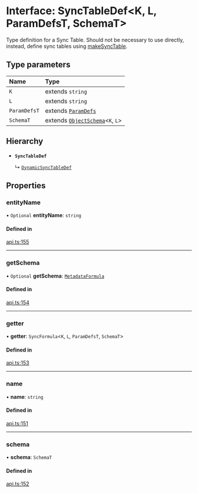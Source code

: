 # Interface: SyncTableDef<K, L, ParamDefsT, SchemaT\>

Type definition for a Sync Table. Should not be necessary to use directly,
instead, define sync tables using [makeSyncTable](../functions/makeSyncTable.md).

## Type parameters

| Name | Type |
| :------ | :------ |
| `K` | extends `string` |
| `L` | extends `string` |
| `ParamDefsT` | extends [`ParamDefs`](../types/ParamDefs.md) |
| `SchemaT` | extends [`ObjectSchema`](ObjectSchema.md)<`K`, `L`\> |

## Hierarchy

- **`SyncTableDef`**

  ↳ [`DynamicSyncTableDef`](DynamicSyncTableDef.md)

## Properties

### entityName

• `Optional` **entityName**: `string`

#### Defined in

[api.ts:155](https://github.com/coda/packs-sdk/blob/main/api.ts#L155)

___

### getSchema

• `Optional` **getSchema**: [`MetadataFormula`](../types/MetadataFormula.md)

#### Defined in

[api.ts:154](https://github.com/coda/packs-sdk/blob/main/api.ts#L154)

___

### getter

• **getter**: `SyncFormula`<`K`, `L`, `ParamDefsT`, `SchemaT`\>

#### Defined in

[api.ts:153](https://github.com/coda/packs-sdk/blob/main/api.ts#L153)

___

### name

• **name**: `string`

#### Defined in

[api.ts:151](https://github.com/coda/packs-sdk/blob/main/api.ts#L151)

___

### schema

• **schema**: `SchemaT`

#### Defined in

[api.ts:152](https://github.com/coda/packs-sdk/blob/main/api.ts#L152)
